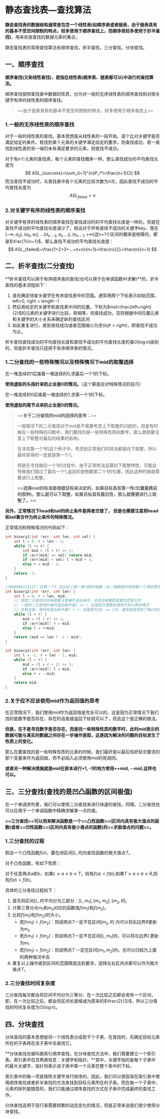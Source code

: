 # 静态查找表—查找算法

**静态查找表的数据结构通常是包含一个线性表(如顺序表或者链表，由于链表具有的基本不受空间限制的特点，较多使用于顺序查找上，而顺序表较多使用于折半查找)**，用来存放查找的数据元素的集合。

静态查找表的常用查找算法有顺序查找，折半查找，三分查找，分块查找。

## 一、顺序查找

**顺序查找(又称线性查找)，是指在线性表(顺序表、链表都可以)中进行的查找算法。**

顺序查找按照查找表中数据的性质，分为对一般的无序线性表的顺序查找和对按关键字有序的线性表的顺序查找。

> ==由于链表具有的基本不受空间限制的特点，较多使用于顺序查找上==

### 1.一般的无序线性表的顺序查找

对于一般的线性表的查找，基本思想是从线性表的一段开始，逐个比对关键字是否满足给定的条件。若找到某个元素的关键字满足给定的要求，则查找成功，若一直找到线性表的另一端仍未有满足要求的元素，则查找不成功。

对于有n个元素的查找表，每个元素的查找概率一样，那么查找成功的平均查找长度为
$$
ASL_{success}=\sum_{i=1}^{n}P_i*i=\frac{n+1}{2}
$$
而当查找不成功时，与查找表中各个元素的比较次数为n次，因此查找不成功的平均查找长度为
$$
ASL_{failed}=n
$$

### 2.对关键字有序的线性表的顺序查找

对关键字有序的线性表的顺序查找在查找成功时的平均查找长度是一样的，但是在查找不成功的平均查找长度减少了。假设对于所有查找不成功的关键字key，落在$(-\infty,a_0),(a_0,a_1),...(a_{n-2},a_{n-1}),(a_{n-1},+\infty)$这n+1个区间的概率是相等的，都是$\frac{1}{n+1}$，那么查找不成功的平均查找长度是：
$$
ASL_{failed}=\frac{1+2+3+...+n+n}{n+1}=\frac{n}{2}+\frac{n}{n+1}
$$


## 二、折半查找(二分查找)

**折半查找可以用于有序顺序表的查找(也可以用于在单调函数中求解)**的，折半查找的基本流程如下：

1. 首先确定待查关键字在有序查找表中的范围。通常用两个下标表示初始范围，left=0, right = length -1
2. 然后用给定的关键字和查找表中间的位置，下标为$mid=\frac{left+right}{2}$的元素的关键字进行比较，若相等，则查找成功，否则根据中间位置元素和关键字的大小关系来确定新的查找区间
3. 如此重复进行，直到查找成功或者范围缩小为空($left > right$)，即查找不成功为止。

折半查找查找成功的平均查找长度和查找不成功的平均查找长度的事$O(\log{n})$级别的，但是折半查找只适用于有序顺序表的情况。

### 1.二分查找的一些特殊情况以及特殊情况下mid的取整选择

在一堆连续的1后接着一堆连续的0,求最后一个1的下标。

**使用虚拟的头指针来防止全是0的情况。**（这个算是应对特殊情况的技巧）

在一堆连续的0后接着一堆连续的1,求第一个1的下标。

**使用虚拟的尾节点来防止全是0的情况。**

> ==**关于二分查找的mid的选择的思考：**==
>
> 一般情况下的二分查找对于mid是不需要考虑上下取整的问题的，但是有时候在一些特殊的问题中，我们要找的是一些特殊性质的数字，那么救赎要注意上下取整对最后的结果的影响。
>
> 在寻找第一个1的这个例子中，考虑到正常我们的除法都是向下取整，所以最终获得的一定就是第一个1。
>
> 但是在寻找做后一个1的过程中，由于正常除法运算的下取整特性，可能会导致我们错过了最后一个1,返回的是倒数第二个1的位置，因此这种时候就需要进行上取整。
>
> **==选择mid的标准是根据目标来决定的，如果目标具有第一性(位置最靠前的那种)，那么就可以下取整，如果目标具有最后性，那么就需要进行上取整了。==**

**另外，正常情况下head和tail的终止条件是两者交错了， 但是也需要注意将head和tail重合作为终止条件的特殊情况。**

正常情况和特殊情况的代码如下：

```c++
int binary1(int *arr, int len, int val) {
    int l = 0, r = len - 1;
    while (l <= r) {
        int mid = (l + r) >> 1; 
        if (arr[mid] == val) return mid;
        if (arr[mid] < val) l = mid + 1;
        else r = mid - 1;
    }
    return -1;
}

//000000111111：找第一个1,这实际上是一类问题的抽象：在一堆数据中找到第一个满足要求或者满足某些性质的第一个元素(下面的也是对另一类问题的抽象)
int binary2(int *arr, int len) {
    int l = 0, r = len, mid;
    // 使用二分查找的时候需要注意循环退出条件，这是会根据题目要求而变化的
    // 一般的二分查找的循环退出条件是l <= r,这是因为需要处理找不到元素的情况
    // 但是这里，循环的退出条件是l < r，这是因为当l == r时，通常就是找到了我们的目标，当然在后面处理一些极端情况
    while (l < r) {
        mid = (l + r) >> 1;
        if (arr[mid]) r = mid;
        else l = ++mid;
    }
    return (mid == len ? -1 : mid);
}

int binary3(int *arr, int len) {
    int l = -1, r = len - 1, mid;
    while (l < r) {
        mid = (l + r + 1) >> 1;
        if (arr[mid]) l = mid;
        else r = --mid;
    }
    return mid;
}
```



### 2.关于应不应该使用mid作为返回值的思考

在正常情况下，我们使用mid作为返回值是完全可以的，这是因为正常情况下我们找的是数字是否存在，存在的话直接返回下标就可以了，而且这个是正确的做法。

**但是，在不是寻找数字是否存在，而是找一些特殊性质的数字时，此时mid表示的数据可能与真实的数据之间存在一步操作差距，这是因为解决的问题的目标发生了性质上的变化。**

那么在要查找的是一些特殊性质的元素的时候，我们最好是以最后恰好契合要求的那个变量来作为返回值，而不必陷入必须使用mid的死胡同。

**或者另一种解决措施就是mid在原本进行+1, -1的地方使用++mid, --mid,这样也可以。**

## 三、三分查找(查找的是凹凸函数的区间极值)

在一个单调序列里，我们可以使用二分查找来进行快速的查找，同理，二分查找也可以应用于一个单调函数中精确求解某一点的值。

**==三分查找==可以用来解决函数是一个==凸性函数==(区间内具有极大值点的函数)或者==凹性函数==(区间内具有极小值点的函数)的==求极值点的问题==。**

### 1.三分查找的过程

假设一个凸性函数$f(x)$，要在闭区间$[L,R]$内查找函数的极大值点$T$。

对于凸性函数，有如下性质：

对于任意两点a和b，如果$L\le a\le b \le T$，则有$f(a) < f(b)$;如果$T \le a \le b \le R$,则有$f(a) > f(b)$。



具体的三分查找过程如下：

1. 首先将区间$[L,R]$平均分为三部分：$[L,m_1], [m_1, m_2],[m_2, R]$。
2. 计算三等分点$m_1$和$m_2$对应的函数值$f(m_1)$和$f(m_2)$。
3. 比较$f(m_1)$和$f(m_2)$的大小。
   + 若$f(m_1)>f(m_2)$：则说明点$T$一定不在区间$[m_2,R]$ 内可以将右边界$R$更新为$m_2$
   + 若$f(m_1)<f(m_2)$：则说明点$T$一定不在区间$[L,m_1]$内，可以将左边界$L$更新为$m_1$
   + 若$f(m_1)=f(m_2)$：则说明点$T$ 一定在区间$[m_1,m_2]$内，也可以归结为上面的两种情况中去
4. 重复以上操作直到区间的范围精度达到要求，选择左右区间点都可以作为极大值点$T$。

### 2.三分查找时间复杂度

三分查找每次都会将区间平均分为三等分，在一次比较之后都会舍弃一个区间，即，在一次比较之后，都会将区间长度缩减为原来的$\frac{2}{3}$，所以三分查找的时间复杂度为$O(\log{n})$。



## 四、分块查找

分块查找的基本思想是将一个线性表分成若干个子表，在查找时，先确定目标元素所在的子表再在该子表中去查找它。

**分块查找也被叫做索引顺序查找，在分块查找方法中，我们需要建立一个索引表。索引表中包含两类信息：关键字和指针。**其中，关键字指的是每个子表中的最大关键字，指针则表示该子表中第一个元素在整个表中的下标。

索引表中的每一项是按照关键字进行排序的，因此，我们可以很容易在索引表中使用顺序查找或者折半查找的方法来找到目标元素所在的子表。而在每一个子表中，元素的排列是随意的，我们只能通过顺序查找的方式在子表中完成最终的查找工作。

分块查找适用于现行表需要频繁的动态变化的情况，但是正常来说我们很少使用分块查找。